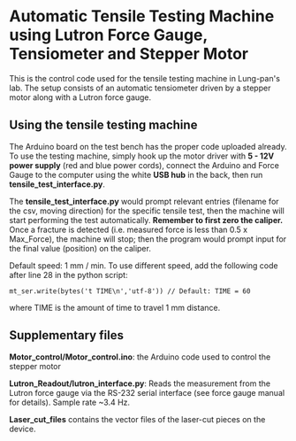 # Automatic Tensile Testing Machine using Lutron Force Gauge, Tensiometer and Stepper Motor

This is the control code used for the tensile testing machine in Lung-pan's lab. 
The setup consists of an automatic tensiometer driven by a stepper motor along with a Lutron force gauge.


## Using the tensile testing machine
The Arduino board on the test bench has the proper code uploaded already. 
To use the testing machine, simply hook up the motor driver with **5 - 12V power supply** (red and blue power cords), connect the Arduino and Force Gauge to the computer using the white **USB hub** in the back, then run **tensile_test_interface.py**.

The **tensile_test_interface.py** would prompt relevant entries (filename for the csv, moving direction) for the specific tensile test, then the machine will start performing the test automatically. 
**Remember to first zero the caliper.**
Once a fracture is detected (i.e. measured force is less than 0.5 x Max_Force), the machine will stop; then the program would prompt input for the final value (position) on the caliper.

Default speed:  1 mm / min. To use different speed, add the following code after line 28 in the python script:
~~~
mt_ser.write(bytes('t TIME\n','utf-8')) // Default: TIME = 60
~~~
where TIME is the amount of time to travel 1 mm distance.



## Supplementary files 

**Motor_control/Motor_control.ino**: the Arduino code used to control the stepper motor

**Lutron_Readout/lutron_interface.py**: Reads the measurement from the Lutron force gauge via the RS-232 serial interface (see force gauge manual for details). Sample rate ~3.4 Hz. 

**Laser_cut_files** contains the vector files of the laser-cut pieces on the device.
